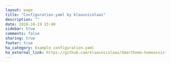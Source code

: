 ```yaml
---
layout: page
title: "Configuration.yaml by klaasnicolaas"
description: ""
date: 2018-10-19 15:40
sidebar: true
comments: false
sharing: true
footer: true
ha_category: Example configuration.yaml
ha_external_link: https://github.com/klaasnicolaas/Smarthome-homeassistant-config
---
```

